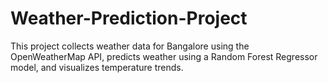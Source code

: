 # Weather-Prediction-Project
This project collects weather data for Bangalore using the OpenWeatherMap API, predicts weather using a Random Forest Regressor model, and visualizes temperature trends.
